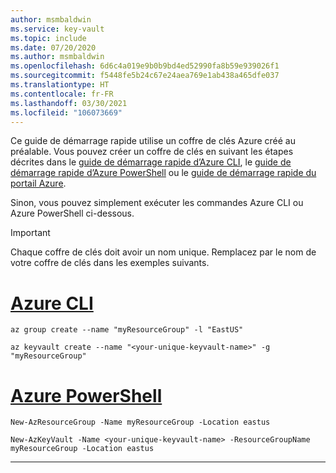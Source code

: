 ```yaml
---
author: msmbaldwin
ms.service: key-vault
ms.topic: include
ms.date: 07/20/2020
ms.author: msmbaldwin
ms.openlocfilehash: 6d6c4a019e9b0b9bd4ed52990fa8b59e939026f1
ms.sourcegitcommit: f5448fe5b24c67e24aea769e1ab438a465dfe037
ms.translationtype: HT
ms.contentlocale: fr-FR
ms.lasthandoff: 03/30/2021
ms.locfileid: "106073669"
---
```

Ce guide de démarrage rapide utilise un coffre de clés Azure créé au préalable. Vous pouvez créer un coffre de clés en suivant les étapes décrites dans le [guide de démarrage rapide d’Azure CLI](../articles/key-vault/general/quick-create-cli.md), le [guide de démarrage rapide d’Azure PowerShell](../articles/key-vault/general/quick-create-powershell.md) ou le [guide de démarrage rapide du portail Azure](../articles/key-vault/general/quick-create-portal.md). 

Sinon, vous pouvez simplement exécuter les commandes Azure CLI ou Azure PowerShell ci-dessous.

> [!Important]
> Chaque coffre de clés doit avoir un nom unique. Remplacez <your-unique-keyvault-name> par le nom de votre coffre de clés dans les exemples suivants.

# <a name="azure-cli"></a>[Azure CLI](#tab/azure-cli)
```azurecli
az group create --name "myResourceGroup" -l "EastUS"

az keyvault create --name "<your-unique-keyvault-name>" -g "myResourceGroup"
```
# <a name="azure-powershell"></a>[Azure PowerShell](#tab/azurepowershell)

```azurepowershell
New-AzResourceGroup -Name myResourceGroup -Location eastus

New-AzKeyVault -Name <your-unique-keyvault-name> -ResourceGroupName myResourceGroup -Location eastus
```
---